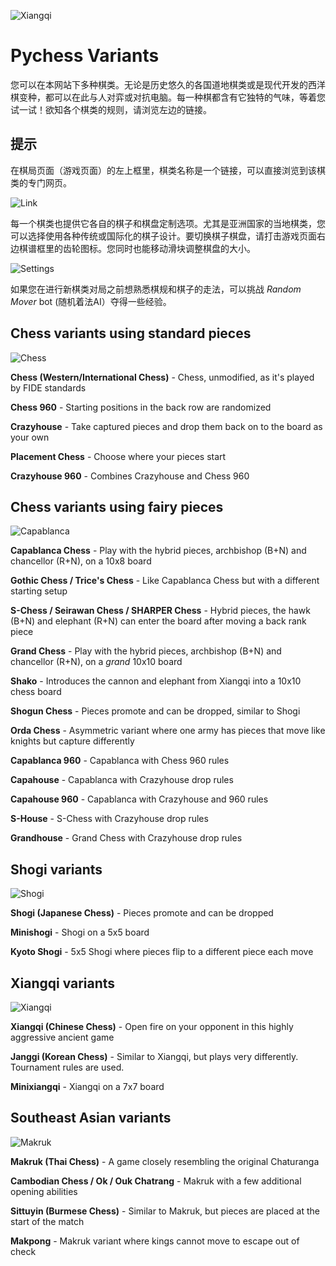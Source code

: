 ![Xiangqi](https://github.com/gbtami/pychess-variants/blob/master/static/favicon/apple-icon-152x152.png?raw=true)

# Pychess Variants

您可以在本网站下多种棋类。无论是历史悠久的各国道地棋类或是现代开发的西洋棋变种，都可以在此与人对弈或对抗电脑。每一种棋都含有它独特的气味，等着您试一试！欲知各个棋类的规则，请浏览左边的链接。

## 提示

在棋局页面（游戏页面）的左上框里，棋类名称是一个链接，可以直接浏览到该棋类的专门网页。

![Link](https://github.com/gbtami/pychess-variants/blob/master/static/images/CVariantsGuide/Link.png?raw=true)

每一个棋类也提供它各自的棋子和棋盘定制选项。尤其是亚洲国家的当地棋类，您可以选择使用各种传统或国际化的棋子设计。要切换棋子棋盘，请打击游戏页面右边棋谱框里的齿轮图标。您同时也能移动滑块调整棋盘的大小。

![Settings](https://github.com/gbtami/pychess-variants/blob/master/static/images/CVariantsGuide/Settings.png?raw=true)

如果您在进行新棋类对局之前想熟悉棋规和棋子的走法，可以挑战 *Random Mover* bot (随机着法AI）夺得一些经验。

## Chess variants using standard pieces

![Chess](https://github.com/gbtami/pychess-variants/blob/master/static/images/CVariantsGuide/Chess.png?raw=true)

**Chess (Western/International Chess)** - Chess, unmodified, as it's played by FIDE standards

**Chess 960** - Starting positions in the back row are randomized

**Crazyhouse** - Take captured pieces and drop them back on to the board as your own

**Placement Chess** - Choose where your pieces start

**Crazyhouse 960** - Combines Crazyhouse and Chess 960

## Chess variants using fairy pieces

![Capablanca](https://github.com/gbtami/pychess-variants/blob/master/static/images/CVariantsGuide/Capablanca.png?raw=true)

**Capablanca Chess** - Play with the hybrid pieces, archbishop (B+N) and chancellor (R+N), on a 10x8 board

**Gothic Chess / Trice's Chess** - Like Capablanca Chess but with a different starting setup

**S-Chess / Seirawan Chess / SHARPER Chess** - Hybrid pieces, the hawk (B+N) and elephant (R+N) can enter the board after moving a back rank piece

**Grand Chess** - Play with the hybrid pieces, archbishop (B+N) and chancellor (R+N), on a *grand* 10x10 board

**Shako** - Introduces the cannon and elephant from Xiangqi into a 10x10 chess board

**Shogun Chess** - Pieces promote and can be dropped, similar to Shogi

**Orda Chess** - Asymmetric variant where one army has pieces that move like knights but capture differently

**Capablanca 960** - Capablanca with Chess 960 rules

**Capahouse** - Capablanca with Crazyhouse drop rules

**Capahouse 960** - Capablanca with Crazyhouse and 960 rules

**S-House** - S-Chess with Crazyhouse drop rules

**Grandhouse** - Grand Chess with Crazyhouse drop rules

## Shogi variants

![Shogi](https://github.com/gbtami/pychess-variants/blob/master/static/images/ShogiGuide/Shogi.png?raw=true)

**Shogi (Japanese Chess)** - Pieces promote and can be dropped

**Minishogi** - Shogi on a 5x5 board

**Kyoto Shogi** - 5x5 Shogi where pieces flip to a different piece each move

## Xiangqi variants

![Xiangqi](https://github.com/gbtami/pychess-variants/blob/master/static/images/XiangqiGuide/Xiangqi.png?raw=true)

**Xiangqi (Chinese Chess)** - Open fire on your opponent in this highly aggressive ancient game

**Janggi (Korean Chess)** - Similar to Xiangqi, but plays very differently. Tournament rules are used.

**Minixiangqi** - Xiangqi on a 7x7 board

## Southeast Asian variants

![Makruk](https://github.com/gbtami/pychess-variants/blob/master/static/images/MakrukGuide/MakrukSmall.png?raw=true)

**Makruk (Thai Chess)** - A game closely resembling the original Chaturanga

**Cambodian Chess / Ok / Ouk Chatrang** - Makruk with a few additional opening abilities

**Sittuyin (Burmese Chess)** - Similar to Makruk, but pieces are placed at the start of the match

**Makpong** - Makruk variant where kings cannot move to escape out of check
